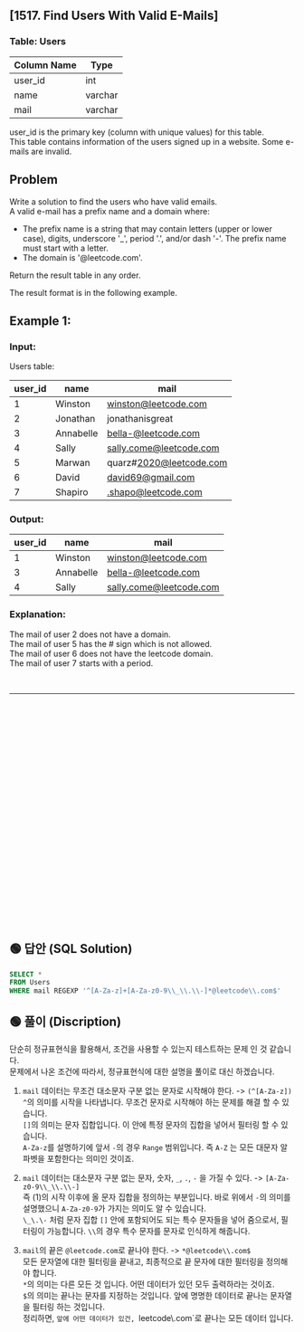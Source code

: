 ## [1517. Find Users With Valid E-Mails]

### Table: Users


| Column Name   | Type    |
|---------------|---------|
| user_id       | int     |
| name          | varchar |
| mail          | varchar |

user_id is the primary key (column with unique values) for this table.  
This table contains information of the users signed up in a website. Some e-mails are invalid.  
 
## Problem

Write a solution to find the users who have valid emails.  
A valid e-mail has a prefix name and a domain where:  

* The prefix name is a string that may contain letters (upper or lower case), digits, underscore '_', period '.', and/or dash '-'. The prefix name must start with a letter.  
* The domain is '@leetcode.com'.  

Return the result table in any order.  

The result format is in the following example.  

 

## Example 1:

### Input: 

Users table:


| user_id | name      | mail                    |
|---------|-----------|-------------------------|
| 1       | Winston   | winston@leetcode.com    |
| 2       | Jonathan  | jonathanisgreat         |
| 3       | Annabelle | bella-@leetcode.com     |
| 4       | Sally     | sally.come@leetcode.com |
| 5       | Marwan    | quarz#2020@leetcode.com |
| 6       | David     | david69@gmail.com       |
| 7       | Shapiro   | .shapo@leetcode.com     |

### Output: 

| user_id | name      | mail                    |
|---------|-----------|-------------------------|
| 1       | Winston   | winston@leetcode.com    |
| 3       | Annabelle | bella-@leetcode.com     |
| 4       | Sally     | sally.come@leetcode.com |

### Explanation: 
The mail of user 2 does not have a domain.  
The mail of user 5 has the # sign which is not allowed.  
The mail of user 6 does not have the leetcode domain.  
The mail of user 7 starts with a period.  


<br/>

---

<br/>
<br/>
<br/>
<br/>
<br/>
<br/>
<br/>
<br/>
<br/>
<br/>
<br/>
<br/>
<br/>
<br/>
<br/>
<br/>
<br/>
<br/>
<br/>
<br/>
<br/>
<br/>
<br/>


## 🟢 답안 (SQL Solution)

```sql
SELECT *
FROM Users
WHERE mail REGEXP '^[A-Za-z]+[A-Za-z0-9\\_\\.\\-]*@leetcode\\.com$'
```

## 🟢 풀이 (Discription)
단순히 정규표현식을 활용해서, 조건을 사용할 수 있는지 테스트하는 문제 인 것 같습니다.  
문제에서 나온 조건에 따라서, 정규표현식에 대한 설명을 풀이로 대신 하겠습니다.  

1. `mail` 데이터는 무조건 대소문자 구분 없는 문자로 시작해야 한다. -> `(^[A-Za-z])`  
`^`의 의미를 시작을 나타냅니다. 무조건 문자로 시작해야 하는 문제를 해결 할 수 있습니다.  
`[]`의 의미는 문자 집합입니다. 이 안에 특정 문자의 집합을 넣어서 필터링 할 수 있습니다.   
`A-Za-z`를 설명하기에 앞서 `-`의 경우 `Range` 범위입니다. 즉 `A-Z` 는 모든 대문자 알파벳을 포함한다는 의미인 것이죠.  

2. `mail` 데이터는 대소문자 구분 없는 문자, 숫자, `_`, `.`, `-` 을 가질 수 있다.  -> `[A-Za-z0-9\\_\\.\\-]`  
즉 (1)의 시작 이후에 올 문자 집합을 정의하는 부분입니다. 바로 위에서 `-`의 의미를 설명했으니 `A-Za-z0-9`가 가지는 의미도 알 수 있습니다.  
`\_\.\-` 처럼 문자 집합 `[]` 안에 포함되어도 되는 특수 문자들을 넣어 줌으로서, 필터링이 가능합니다.  `\\`의 경우 특수 문자를 문자로 인식하게 해줍니다.  

3. `mail`의 끝은 `@leetcode.com`로 끝나야 한다. -> `*@leetcode\\.com$`  
모든 문자열에 대한 필터링을 끝내고, 최종적으로 끝 문자에 대한 필터링을 정의해야 합니다.    
`*`의 의미는 다른 모든 것 입니다. 어떤 데이터가 있던 모두 출력하라는 것이죠.  
`$`의 의미는 끝나는 문자를 지정하는 것입니다. 앞에 명명한 데이터로 끝나는 문자열을 필터링 하는 것입니다.  
정리하면, `앞에 어떤 데이터가 있건, `leetcode\\.com`로 끝나는 모든 데이터 입니다. 